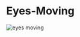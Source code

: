 # Eyes-Moving
![eyes moving](https://user-images.githubusercontent.com/74858612/121449747-44467680-c94f-11eb-9488-996c757a8799.PNG)
